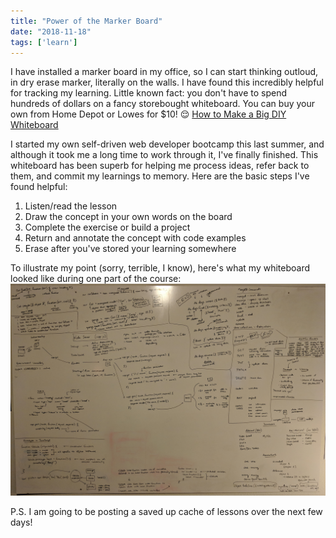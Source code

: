 ```yaml
---
title: "Power of the Marker Board"
date: "2018-11-18"
tags: ['learn']
---
```


I have installed a marker board in my office, so I can start thinking outloud, in dry erase marker, literally on the walls.  I have found this incredibly helpful for tracking my learning.  Little known fact: you don't have to spend hundreds of dollars on a fancy storebought whiteboard.  You can buy your own from Home Depot or Lowes for $10!
:relieved:
[How to Make a Big DIY Whiteboard](https://thriftdiving.com/how-to-make-a-big-diy-whiteboard-get-organized/)

I started my own self-driven web developer bootcamp this last summer, and although it took me a long time to work through it, I've finally finished.  This whiteboard has been superb for helping me process ideas, refer back to them, and commit my learnings to memory.  Here are the basic steps I've found helpful:
1. Listen/read the lesson
2. Draw the concept in your own words on the board
3. Complete the exercise or build a project
4. Return and annotate the concept with code examples
5. Erase after you've stored your learning somewhere

To illustrate my point (sorry, terrible, I know), here's what my whiteboard looked like during one part of the course:
![Whiteboard with equations on it](power-of-the-board.jpg "Power of the Board")

P.S. I am going to be posting a saved up cache of lessons over the next few days!

